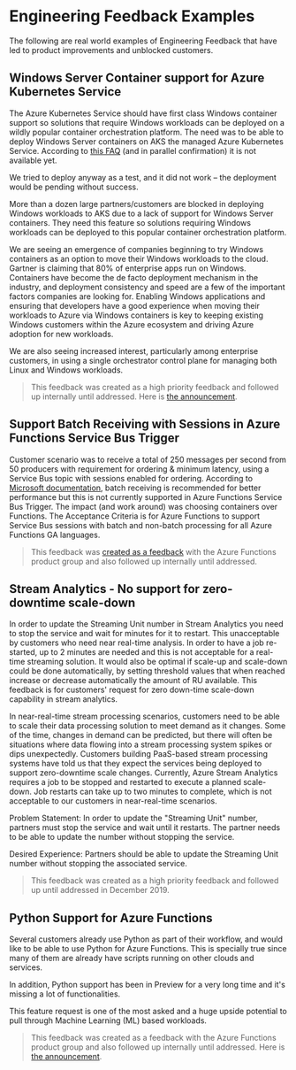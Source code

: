 # Engineering Feedback Examples

The following are real world examples of Engineering Feedback that have led to product improvements and unblocked customers.

## Windows Server Container support for Azure Kubernetes Service

The Azure Kubernetes Service should have first class Windows container support so solutions that require Windows workloads can be deployed on a wildly popular container orchestration platform. The need was to be able to deploy Windows Server containers on AKS the managed Azure Kubernetes Service. According to [this FAQ](https://docs.microsoft.com/en-us/azure/aks/faq#can-i-run-windows-server-containers-on-aks) (and in parallel confirmation) it is not available yet.

 We tried to deploy anyway as a test, and it did not work – the deployment would be pending without success.

More than a dozen large partners/customers are blocked in deploying Windows workloads to AKS due to a lack of support for Windows Server containers. They need this feature so solutions requiring Windows workloads can be deployed to this popular container orchestration platform.

We are seeing an emergence of companies beginning to try Windows containers as an option to move their Windows workloads to the cloud.  Gartner is claiming that 80% of enterprise apps run on Windows. Containers have become the de facto deployment mechanism in the industry, and deployment consistency and speed are a few of the important factors companies are looking for. Enabling Windows applications and ensuring that developers have a good experience when moving their workloads to Azure via Windows containers is key to keeping existing Windows customers within the Azure ecosystem and driving Azure adoption for new workloads.

We are also seeing increased interest, particularly among enterprise customers, in using a single orchestrator control plane for managing both Linux and Windows workloads.

> This feedback was created as a high priority feedback and followed up internally until addressed. Here is [the announcement](https://azure.microsoft.com/en-in/blog/announcing-the-preview-of-windows-server-containers-support-in-azure-kubernetes-service/).

## Support Batch Receiving with Sessions in Azure Functions Service Bus Trigger

Customer scenario was to receive a total of 250 messages per second from 50 producers with requirement for ordering & minimum latency, using a Service Bus topic with sessions enabled for ordering. According to [Microsoft documentation](https://docs.microsoft.com/en-us/azure/service-bus-messaging/service-bus-performance-improvements#prefetching-and-receivebatch), batch receiving is recommended for better performance but this is not currently supported in Azure Functions Service Bus Trigger. The impact (and work around) was choosing containers over Functions. The Acceptance Criteria is for Azure Functions to support Service Bus sessions with batch and non-batch processing for all Azure Functions GA languages.

> This feedback was [created as a feedback](https://github.com/Azure/azure-functions-servicebus-extension/issues/15) with the Azure Functions product group and also followed up internally until addressed.

## Stream Analytics - No support for zero-downtime scale-down

In order to update the Streaming Unit number in Stream Analytics you need to stop the service and wait for minutes for it to restart. This unacceptable by customers who need near real-time analysis​. In order to have a job re-started, up to 2 minutes are needed and this is not acceptable for a real-time streaming solution.
It would also be optimal if scale-up and scale-down could be done automatically, by setting threshold values that when reached increase or decrease automatically the amount of RU available. This feedback is for customers' request for zero down-time scale-down capability in stream analytics.

In near-real-time stream processing scenarios, customers need to be able to scale their data processing solution to meet demand as it changes. Some of the time, changes in demand can be predicted, but there will often be situations where data flowing into a stream processing system spikes or dips unexpectedly. Customers building PaaS-based stream processing systems have told us that they expect the services being deployed to support zero-downtime scale changes. Currently, Azure Stream Analytics requires a job to be stopped and restarted to execute a planned scale-down. Job restarts can take up to two minutes to complete, which is not acceptable to our customers in near-real-time scenarios.​

Problem Statement: In order to update the "Streaming Unit" number, partners must stop the service and wait until it restarts. The partner needs to be able to update the number without stopping the service.

Desired Experience: Partners should be able to update the Streaming Unit number without stopping the associated service.

> This feedback was created as a high priority feedback and followed up until addressed in December 2019.

## Python Support for Azure Functions

Several customers already use Python as part of their workflow, and would like to be able to use Python for Azure Functions. This is specially true since many of them are already have scripts running on other clouds and services.

In addition, Python support has been in Preview for a very long time and it's missing a lot of functionalities.  

This feature request is one of the most asked and a huge upside potential to pull through Machine Learning (ML) based workloads.

> This feedback was created as a feedback with the Azure Functions product group and also followed up internally until addressed. Here is [the announcement](https://azure.microsoft.com/en-us/blog/announcing-the-general-availability-of-python-support-in-azure-functions/).
